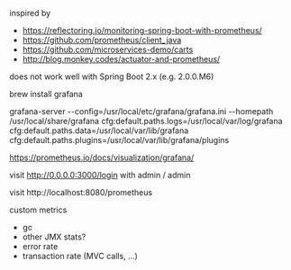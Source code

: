 inspired by 

- https://reflectoring.io/monitoring-spring-boot-with-prometheus/
- https://github.com/prometheus/client_java
- https://github.com/microservices-demo/carts
- http://blog.monkey.codes/actuator-and-prometheus/

does not work well with Spring Boot 2.x (e.g. 2.0.0.M6)

brew install grafana

grafana-server --config=/usr/local/etc/grafana/grafana.ini --homepath /usr/local/share/grafana cfg:default.paths.logs=/usr/local/var/log/grafana cfg:default.paths.data=/usr/local/var/lib/grafana cfg:default.paths.plugins=/usr/local/var/lib/grafana/plugins

https://prometheus.io/docs/visualization/grafana/

visit http://0.0.0.0:3000/login with admin / admin

visit http://localhost:8080/prometheus


custom metrics
- gc
- other JMX stats?
- error rate
- transaction rate (MVC calls, ...)